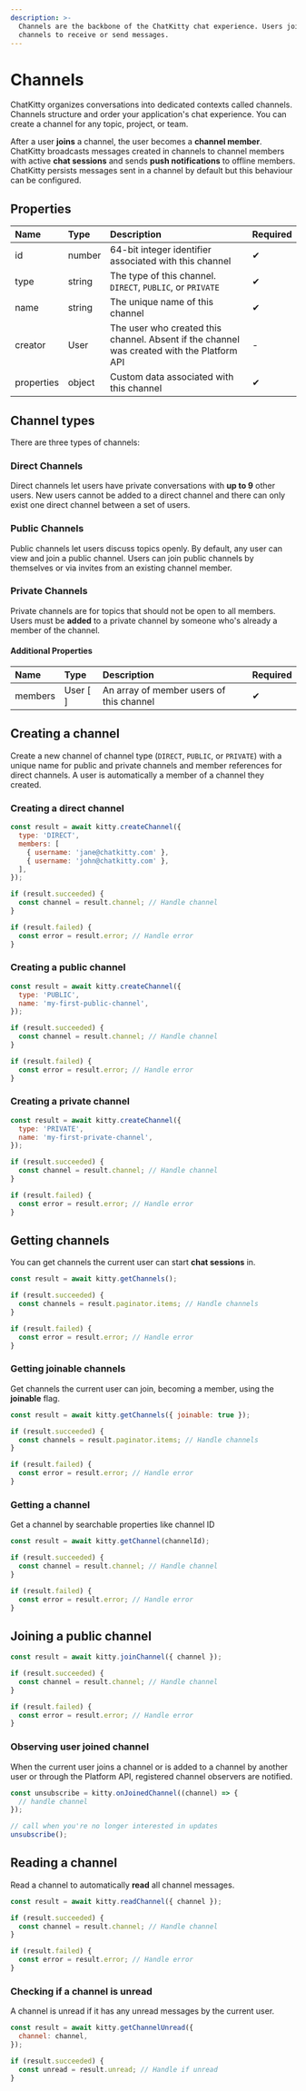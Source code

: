 ```yaml
---
description: >-
  Channels are the backbone of the ChatKitty chat experience. Users join
  channels to receive or send messages.
---
```


# Channels

ChatKitty organizes conversations into dedicated contexts called channels. Channels structure and order your application's chat experience. You can create a channel for any topic, project, or team.

After a user **joins** a channel, the user becomes a **channel member**. ChatKitty broadcasts messages created in channels to channel members with active **chat sessions** and sends **push notifications** to offline members.  ChatKitty persists messages sent in a channel by default but this behaviour can be configured.

## Properties

| Name | Type | Description | Required |
| :--- | :--- | :--- | :--- |
| id | number | 64-bit integer identifier associated with this channel | ✔ |
| type | string | The type of this channel. `DIRECT`, `PUBLIC`, or `PRIVATE` | ✔ |
| name | string | The unique name of this channel | ✔ |
| creator | User | The user who created this channel. Absent if the channel was created with the Platform API | - |
| properties | object | Custom data associated with this channel | ✔ |

## Channel types

There are three types of channels:

### Direct Channels

Direct channels let users have private conversations with **up to 9** other users. New users cannot be added to a direct channel and there can only exist one direct channel between a set of users.

### Public Channels

Public channels let users discuss topics openly. By default, any user can view and join a public channel. Users can join public channels by themselves or via invites from an existing channel member.

### Private Channels

Private channels are for topics that should not be open to all members. Users must be **added** to a private channel by someone who's already a member of the channel.

#### Additional Properties

| Name | Type | Description | Required |
| :--- | :--- | :--- | :--- |
| members | User \[ \] | An array of member users of this channel | ✔ |

## Creating a channel

Create a new channel of channel type \(`DIRECT`, `PUBLIC`, or `PRIVATE`\) with a unique name for public and private channels and member references for direct channels. A user is automatically a member of a channel they created.

### Creating a direct channel

```javascript
const result = await kitty.createChannel({
  type: 'DIRECT',
  members: [
    { username: 'jane@chatkitty.com' },
    { username: 'john@chatkitty.com' },
  ],
});

if (result.succeeded) {
  const channel = result.channel; // Handle channel
}

if (result.failed) {
  const error = result.error; // Handle error
}
```

### Creating a public channel

```javascript
const result = await kitty.createChannel({
  type: 'PUBLIC',
  name: 'my-first-public-channel',
});

if (result.succeeded) {
  const channel = result.channel; // Handle channel
}

if (result.failed) {
  const error = result.error; // Handle error
}
```

### Creating a private channel

```javascript
const result = await kitty.createChannel({
  type: 'PRIVATE',
  name: 'my-first-private-channel',
});

if (result.succeeded) {
  const channel = result.channel; // Handle channel
}

if (result.failed) {
  const error = result.error; // Handle error
}
```

## Getting channels

You can get channels the current user can start **chat sessions** in.

```javascript
const result = await kitty.getChannels();

if (result.succeeded) {
  const channels = result.paginator.items; // Handle channels
}

if (result.failed) {
  const error = result.error; // Handle error
}
```

### Getting joinable channels

Get channels the current user can join, becoming a member, using the **joinable** flag.

```javascript
const result = await kitty.getChannels({ joinable: true });

if (result.succeeded) {
  const channels = result.paginator.items; // Handle channels
}

if (result.failed) {
  const error = result.error; // Handle error
}
```

### Getting a channel

Get a channel by searchable properties like channel ID

```javascript
const result = await kitty.getChannel(channelId);

if (result.succeeded) {
  const channel = result.channel; // Handle channel
}

if (result.failed) {
  const error = result.error; // Handle error
}
```

## Joining a public channel

```javascript
const result = await kitty.joinChannel({ channel });

if (result.succeeded) {
  const channel = result.channel; // Handle channel
}

if (result.failed) {
  const error = result.error; // Handle error
}
```

### Observing user joined channel

When the current user joins a channel or is added to a channel by another user or through the Platform API, registered channel observers are notified.

```javascript
const unsubscribe = kitty.onJoinedChannel((channel) => {
  // handle channel
});

// call when you're no longer interested in updates
unsubscribe();
```

## Reading a channel

Read a channel to automatically **read** all channel messages.

```javascript
const result = await kitty.readChannel({ channel });

if (result.succeeded) {
  const channel = result.channel; // Handle channel
}

if (result.failed) {
  const error = result.error; // Handle error
}
```

### Checking if a channel is unread

A channel is unread if it has any unread messages by the current user.

```javascript
const result = await kitty.getChannelUnread({
  channel: channel,
});

if (result.succeeded) {
  const unread = result.unread; // Handle if unread 
}
```

